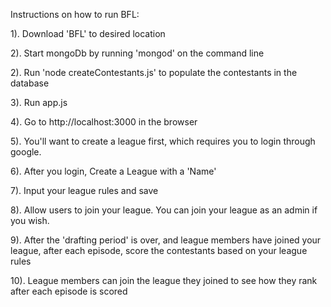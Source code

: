 Instructions on how to run BFL:

1). Download 'BFL' to desired location

2). Start mongoDb by running 'mongod' on the command line

2). Run 'node createContestants.js' to populate the contestants in the database

3). Run app.js

4). Go to http://localhost:3000 in the browser

5). You'll want to create a league first, which requires you to login through google. 

6). After you login, Create a League with a 'Name'

7). Input your league rules and save

8). Allow users to join your league. You can join your league as an admin if you wish. 

9). After the 'drafting period' is over, and league members have joined your league, 
after each episode, score the contestants based on your league rules

10). League members can join the league they joined to see how they rank after each episode is scored